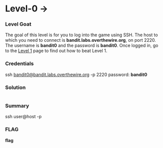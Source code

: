 # Level-0 -> 

### Level Goat
The goal of this level is for you to log into the game using SSH. The host to which you need to connect is **bandit.labs.overthewire.org**, on port 2220. The username is **bandit0** and the password is **bandit0**. Once logged in, go to the [Level 1](https://overthewire.org/wargames/bandit/bandit1.html) page to find out how to beat Level 1.
### Credentials
ssh bandit0@bandit.labs.overthewire.org -p 2220
password: **bandit0**
### Solution
```shell

```

### Summary
ssh user@host -p
### FLAG
**flag** 